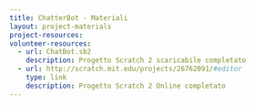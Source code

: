 ```yaml
---
title: ChatterBot - Materiali
layout: project-materials
project-resources:
volunteer-resources:
  - url: ChatBot.sb2
    description: Progetto Scratch 2 scaricabile completato
  - url: http://scratch.mit.edu/projects/26762091/#editor
    type: link
    description: Progetto Scratch 2 Online completato
---
```

